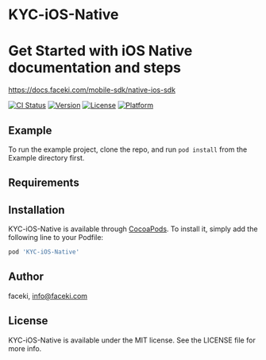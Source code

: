 # KYC-iOS-Native
# Get Started with iOS Native documentation and steps 
https://docs.faceki.com/mobile-sdk/native-ios-sdk 

[![CI Status](https://img.shields.io/travis/faceki/KYC-iOS-Native.svg?style=flat)](https://travis-ci.org/faceki/KYC-iOS-Native)
[![Version](https://img.shields.io/cocoapods/v/KYC-iOS-Native.svg?style=flat)](https://cocoapods.org/pods/KYC-iOS-Native)
[![License](https://img.shields.io/cocoapods/l/KYC-iOS-Native.svg?style=flat)](https://cocoapods.org/pods/KYC-iOS-Native)
[![Platform](https://img.shields.io/cocoapods/p/KYC-iOS-Native.svg?style=flat)](https://cocoapods.org/pods/KYC-iOS-Native)

## Example

To run the example project, clone the repo, and run `pod install` from the Example directory first.

## Requirements

## Installation

KYC-iOS-Native is available through [CocoaPods](https://cocoapods.org). To install
it, simply add the following line to your Podfile:

```ruby
pod 'KYC-iOS-Native'
```

## Author

faceki, info@faceki.com

## License

KYC-iOS-Native is available under the MIT license. See the LICENSE file for more info.
